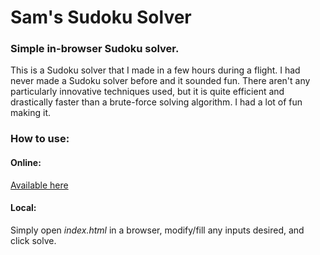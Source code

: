 # Sam's Sudoku Solver
### Simple in-browser Sudoku solver.

This is a Sudoku solver that I made in a few hours during a flight. I had never made a Sudoku solver before and it sounded fun. There aren't any particularly innovative techniques used, but it is quite efficient and drastically faster than a brute-force solving algorithm. I had a lot of fun making it.

### How to use:

#### Online: 

[Available here](https://samdamana.github.io/sudoku-solver/)

#### Local:

Simply open *index.html* in a browser, modify/fill any inputs desired, and click solve.
